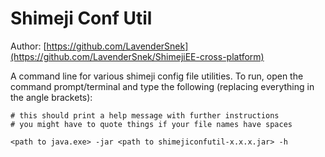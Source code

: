 Shimeji Conf Util
=================

Author: [https://github.com/LavenderSnek](https://github.com/LavenderSnek/ShimejiEE-cross-platform)

A command line for various shimeji config file utilities. 
To run, open the command prompt/terminal and type the following 
(replacing everything in the angle brackets):

```shell
# this should print a help message with further instructions
# you might have to quote things if your file names have spaces

<path to java.exe> -jar <path to shimejiconfutil-x.x.x.jar> -h
```

